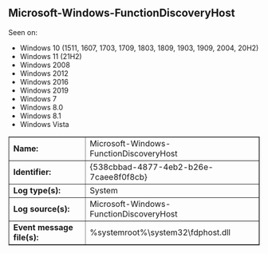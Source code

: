 ## Microsoft-Windows-FunctionDiscoveryHost

Seen on:
* Windows 10 (1511, 1607, 1703, 1709, 1803, 1809, 1903, 1909, 2004, 20H2)
* Windows 11 (21H2)
* Windows 2008
* Windows 2012
* Windows 2016
* Windows 2019
* Windows 7
* Windows 8.0
* Windows 8.1
* Windows Vista

<table border="1" class="docutils">
  <tbody>
    <tr>
      <td><b>Name:</b></td>
      <td>Microsoft-Windows-FunctionDiscoveryHost</td>
    </tr>
    <tr>
      <td><b>Identifier:</b></td>
      <td>{538cbbad-4877-4eb2-b26e-7caee8f0f8cb}</td>
    </tr>
    <tr>
      <td><b>Log type(s):</b></td>
      <td>System</td>
    </tr>
    <tr>
      <td><b>Log source(s):</b></td>
      <td>Microsoft-Windows-FunctionDiscoveryHost</td>
    </tr>
    <tr>
      <td><b>Event message file(s):</b></td>
      <td>%systemroot%\system32\fdphost.dll</td>
    </tr>
  </tbody>
</table>

&nbsp;

